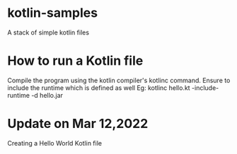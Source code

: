 # kotlin-samples
A stack of simple kotlin files 

# How to run a Kotlin file
Compile the program using the kotlin compiler's kotlinc command. Ensure to include the runtime which is defined as well
Eg: kotlinc hello.kt -include-runtime -d hello.jar


# Update on Mar 12,2022 
Creating a Hello World Kotlin file
